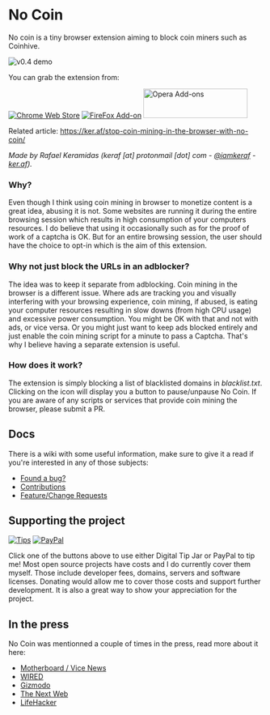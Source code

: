 # No Coin
No coin is a tiny browser extension aiming to block coin miners such as Coinhive.

![v0.4 demo](https://ker.af/content/images/2017/09/nocoin-v0.4.gif)

You can grab the extension from: 

[![Chrome Web Store](https://developer.chrome.com/webstore/images/ChromeWebStore_BadgeWBorder_v2_206x58.png)](https://chrome.google.com/webstore/detail/no-coin/gojamcfopckidlocpkbelmpjcgmbgjcl) [![FireFox Add-on](https://addons.cdn.mozilla.net/static/img/addons-buttons/AMO-button_1.png)](https://addons.mozilla.org/en-GB/firefox/addon/no-coin/) [<img alt="Opera Add-ons" src="https://dev.opera.com/extensions/branding-guidelines/addons_206x58_en@2x.png" height="58" width="206">](https://addons.opera.com/en-gb/extensions/details/no-coin/)

Related article: https://ker.af/stop-coin-mining-in-the-browser-with-no-coin/

*Made by Rafael Keramidas (keraf [at] protonmail [dot] com - [@iamkeraf](https://www.twitter.com/iamkeraf) - [ker.af](https://ker.af/)).*

### Why?
Even though I think using coin mining in browser to monetize content is a great idea, abusing it is not. Some websites are running it during the entire browsing session which results in high consumption of your computers resources. I do believe that using it occasionally such as for the proof of work of a captcha is OK. But for an entire browsing session, the user should have the choice to opt-in which is the aim of this extension.

### Why not just block the URLs in an adblocker?
The idea was to keep it separate from adblocking. Coin mining in the browser is a different issue. Where ads are tracking you and visually interfering with your browsing experience, coin mining, if abused, is eating your computer resources resulting in slow downs (from high CPU usage) and excessive power consumption. You might be OK with that and not with ads, or vice versa. Or you might just want to keep ads blocked entirely and just enable the coin mining script for a minute to pass a Captcha. That's why I believe having a separate extension is useful.

### How does it work?
The extension is simply blocking a list of blacklisted domains in *blacklist.txt*. Clicking on the icon will display you a button to pause/unpause No Coin. If you are aware of any scripts or services that provide coin mining the browser, please submit a PR.

## Docs
There is a wiki with some useful information, make sure to give it a read if you're interested in any of those subjects:
* [Found a bug?](https://github.com/keraf/NoCoin/wiki/Bugs)
* [Contributions](https://github.com/keraf/NoCoin/wiki/Contributions)
* [Feature/Change Requests](https://github.com/keraf/NoCoin/wiki/Requests)

## Supporting the project
[![Tips](https://i.imgur.com/W5nargR.png)](https://digitaltipjar.com/keraf) [![PayPal](https://i.imgur.com/PsO0orP.png)](https://paypal.me/keraf) 

Click one of the buttons above to use either Digital Tip Jar or PayPal to tip me! Most open source projects have costs and I do currently cover them myself. Those include developer fees, domains, servers and software licenses. Donating would allow me to cover those costs and support further development. It is also a great way to show your appreciation for the project. 

## In the press
No Coin was mentionned a couple of times in the press, read more about it here: 
- [Motherboard / Vice News](https://motherboard.vice.com/en_us/article/d3yp9a/someone-made-an-ad-blocker-but-for-cryptocurrency-mining)
- [WIRED](https://www.wired.com/story/cryptojacking-cryptocurrency-mining-browser)
- [Gizmodo](https://gizmodo.com/how-to-stop-pirate-bay-and-other-sites-from-hijacking-y-1818549856)
- [The Next Web](https://thenextweb.com/apps/2017/09/19/cpu-cryptocurrency-miner-blocker/)
- [LifeHacker](https://lifehacker.com/how-to-stop-sites-from-harvesting-cryptocurrency-from-y-1819712943)

